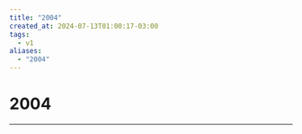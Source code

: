 ```yaml
---
title: "2004"
created_at: 2024-07-13T01:00:17-03:00
tags:
  - v1
aliases:
  - "2004"
---
```

# 2004
---

